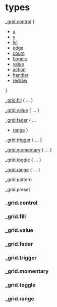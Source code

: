 # types

[_grid.control](#_grid.control) {
  - [x](#x)
  - [y](#y)
  - [lvl](#x)
  - [edge](#edge)
  - [count](#count)
  - [fingers](#fingers)
  - [value](#value)
  - [action](#action)
  - [handler](#handler)
  - [redraw](#redraw)

}

[_grid.fill](#_grid.fader) { ... }

[_grid.value](#_grid.fader) { ... }

[_grid.fader](#_grid.fader) {
  ...
  - [range](#range)
}

[_grid.trigger](#_grid.trigger) { ... }

[_grid.momentary](#_grid.momentary) { ... }

[_grid.toggle](#_grid.toggle) { ... }

[_grid.range](#_grid.toggle) { ... }

_grid.pattern

_grid.preset


### _grid.control

### _grid.fill

### _grid.value

### _grid.fader

### _grid.trigger

### _grid.momentary

### _grid.toggle

### _grid.range

